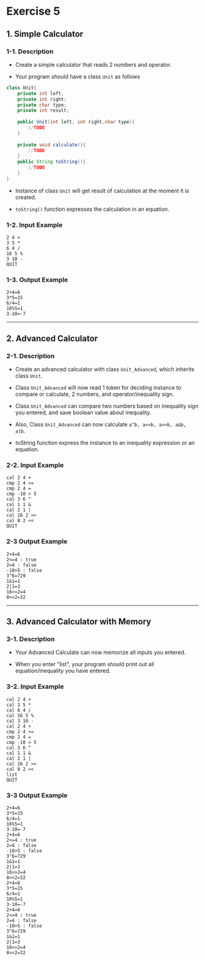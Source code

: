 # Exercise 5

## 1. Simple Calculator

### 1-1. Description

- Create a simple calculator that reads 2 numbers and operator.

- Your program should have a class `Unit` as follows

```java
class Unit{
	private int left;
	private int right;
	private char type;
	private int result;
	
	public Unit(int left, int right,char type){
		//TODO
	}
	
	private void calculate(){
		//TODO
	}
	public String toString(){
		//TODO
	}
}
```

- Instance of class `Unit` will get result of calculation at the moment it is created.

- `toString()` function expresses the calculation in an equation.



### 1-2. Input Example

	2 4 +
	3 5 *
	6 4 /
	16 5 %
	3 10 -
	QUIT

### 1-3. Output Example

	2+4=6
	3*5=15
	6/4=1
	16%5=1
	3-10=-7

---


## 2. Advanced Calculator

### 2-1. Description

- Create an advanced calculator with class `Unit_Advanced`, which inherits class `Unit`.

- Class `Unit_Advanced` will now read 1 token for deciding instance to compare or calculate, 2 numbers, and operator/inequality sign.

- Class `Unit_Advanced` can compare two numbers based on inequality sign you entered, and save boolean value about inequality.

- Also, Class `Unit_Advanced` can now calculate `a^b, a<<b, a>>b, a&b, a|b`. 

- toString function express the instance to an inequality expression or an equation.


### 2-2. Input Example

	cal 2 4 +
	cmp 2 4 <=
	cmp 2 4 =
	cmp -10 > 5
	cal 3 6 ^
	cal 1 1 &
	cal 2 1 |
	cal 16 2 >>
	cal 8 2 <<
	QUIT


### 2-3 Output Example

	2+4=6
	2<=4 : true
	2=4 : false
	-10>5 : false
	3^6=729
	1&1=1
	2|1=3
	16>>2=4
	8<<2=32


---


## 3. Advanced Calculator with Memory

### 3-1. Description

- Your Advanced Calculate can now memorize all inputs you entered.

- When you enter "list", your program should print out all equation/inequality you have entered.


### 3-2. Input  Example

	cal 2 4 +
	cal 3 5 *
	cal 6 4 /
	cal 16 5 %
	cal 3 10 -
	cal 2 4 +
	cmp 2 4 <=
	cmp 2 4 =
	cmp -10 > 5
	cal 3 6 ^
	cal 1 1 &
	cal 2 1 |
	cal 16 2 >>
	cal 8 2 <<
	list
	QUIT


### 3-3 Output Example

	2+4=6
	3*5=15
	6/4=1
	16%5=1
	3-10=-7
	2+4=6
	2<=4 : true
	2=4 : false
	-10>5 : false
	3^6=729
	1&1=1
	2|1=3
	16>>2=4
	8<<2=32
	2+4=6
	3*5=15
	6/4=1
	16%5=1
	3-10=-7
	2+4=6
	2<=4 : true
	2=4 : false
	-10>5 : false
	3^6=729
	1&1=1
	2|1=3
	16>>2=4
	8<<2=32
